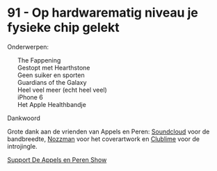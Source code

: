 # 91 - Op hardwarematig niveau je fysieke chip gelekt

<p>Onderwerpen:</p>

<p><ul>The Fappening<br />
Gestopt met Hearthstone<br />
Geen suiker en sporten<br />
Guardians of the Galaxy<br />
Heel veel meer (echt heel veel)<br />
iPhone 6<br />
Het Apple Healthbandje<br />
</ul>Dankwoord</p>

<p>Grote dank aan de vrienden van Appels en Peren: <a href="http://soundcloud.com/">Soundcloud</a> voor de bandbreedte, <a href="http://www.nozzman.com/">Nozzman</a> voor het coverartwork en <a href="http://twitter.com/#!/clublime">Clublime</a> voor de introjingle. </p><p><a href="https://www.patreon.com/appelsenperenshow" rel="payment">Support De Appels en Peren Show</a></p>